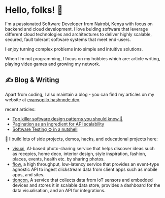 # Hello, folks! 👋

I'm a passionated Software Developer from Nairobi, Kenya with focus on backend and cloud development. I love bulding software that leverage different cloud technologies and architectures to deliver highly scalable, secured, fault tolerant software systems that meet end-users.

I enjoy turning complex problems into simple and intuitive solutions.

When I’m not programming, I focus on my hobbies which are: article writing, playing video games and growing my network.

## &#x270d; Blog & Writing

Apart from coding, I also maintain a blog - you can find my articles on my website at [evansopilo.hashnode.dev](https://evansopilo.hashnode.dev).

recent articles:

<!-- BLOG-POST-LIST:START -->
- [Top killer software design patterns you should know 🚀](https://evansopilo.hashnode.dev/top-killer-software-design-patterns-you-should-know)
- [Pagination as an ingredient for API scalability](https://evansopilo.hashnode.dev/pagination-as-an-ingredient-for-api-scalability)
- [Software Testing ⚙ in a nutshell](https://evansopilo.hashnode.dev/software-testing-in-a-nutshell)
<!-- BLOG-POST-LIST:END -->

:telescope: I build lots of side projects, demos, hacks, and educational projects here:
- [visuai](https://github.com/evansopilo/visuai), AI-based photo-sharing service that helps discover ideas such as recepies, home deco, interior design, style inspiration, fashion, places, events, health etc. by sharing photos. 
- [flow](https://github.com/evansopilo/flow), a high throughput, low-latency service that provides an event-type agnostic API to ingest clickstream data from client apps such as mobile apps, and sites.
- [tioncon](https://github.com/evansopilo/tioncon), A service that collects data from IoT sensors and embedded devices and stores it in scalable data store, provides a dashboard for the data visualisation, and an API for integrations.  
